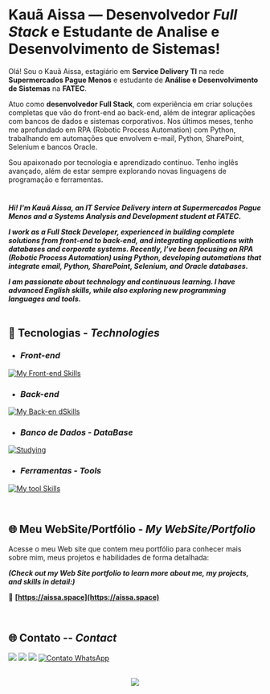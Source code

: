 # Kauã Aissa — Desenvolvedor _Full Stack_ e Estudante de Analise e Desenvolvimento de Sistemas!

Olá! Sou o Kauã Aissa, estagiário em **Service Delivery TI** na rede **Supermercados Pague Menos** e estudante de **Análise e Desenvolvimento de Sistemas** na **FATEC**.

Atuo como **desenvolvedor Full Stack**, com experiência em criar soluções completas que vão do front-end ao back-end, além de integrar aplicações com bancos de dados e sistemas corporativos. Nos últimos meses, tenho me aprofundado em RPA (Robotic Process Automation) com Python, trabalhando em automações que envolvem e-mail, Python, SharePoint, Selenium e bancos Oracle.

Sou apaixonado por tecnologia e aprendizado contínuo. Tenho inglês avançado, além de estar sempre explorando novas linguagens de programação e ferramentas.

#

_**Hi! I'm Kauã Aissa, an IT Service Delivery intern at Supermercados Pague Menos and a Systems Analysis and Development student at FATEC.**_

_**I work as a Full Stack Developer, experienced in building complete solutions from front-end to back-end, and integrating applications with databases and corporate systems. Recently, I’ve been focusing on RPA (Robotic Process Automation) using Python, developing automations that integrate email, Python, SharePoint, Selenium, and Oracle databases.**_

_**I am passionate about technology and continuous learning. I have advanced English skills, while also exploring new programming languages and tools.**_
<br><br>


## 🚀 Tecnologias - _Technologies_

* ### _Front-end_
[![My Front-end Skills](https://skillicons.dev/icons?i=html,css,js,&perline=13)](#)

* ### _Back-end_

[![My Back-en dSkills](https://skillicons.dev/icons?i=nodejs,php,python&perline=13)](#)

* ### _Banco de Dados - DataBase_

[![Studying](https://skillicons.dev/icons?i=mysql,postgres,mongodb&perline=13)](#)

* ### _Ferramentas - Tools_

[![My tool Skills](https://skillicons.dev/icons?i=vscode,git,github,figma,windows,postman&perline=13)](#)

<br>

## 🌐 Meu WebSite/Portfólio - _My WebSite/Portfolio_
Acesse o meu Web site que contem meu portfólio para conhecer mais sobre mim, meus projetos e habilidades de forma detalhada:

_**(Check out my Web Site portfolio to learn more about me, my projects, and skills in detail:)**_

🔗 **[https://aissa.space](https://aissa.space)**

<br>

## 🌐 Contato -- _Contact_
<div> 
  <a href="https://www.instagram.com/fx.aissa/" target="_blank"><img src="https://img.shields.io/badge/-Instagram-%23E4405F?style=for-the-badge&logo=instagram&logoColor=white" target="_blank"></a>
  <a href = "mailto:kaua.aissa.dev@gmail.com"><img src="https://img.shields.io/badge/Gmail-D14836?style=for-the-badge&logo=gmail&logoColor=white" target="_blank"></a>
  <a href="https://www.linkedin.com/in/kauaaissa/" target="_blank"><img src="https://img.shields.io/badge/-LinkedIn-%230077B5?style=for-the-badge&logo=linkedin&logoColor=white" target="_blank"></a>
  <a href="https://wa.me/5519999255022" target="_blank"><img src="https://img.shields.io/badge/WhatsApp-25D366?style=for-the-badge&logo=whatsapp&logoColor=white" alt="Contato WhatsApp"></a>
</div>

<br>

<p align="center">
     <img src="https://capsule-render.vercel.app/api?type=waving&height=150&color=5C258D&section=footer&"/>
</p>
